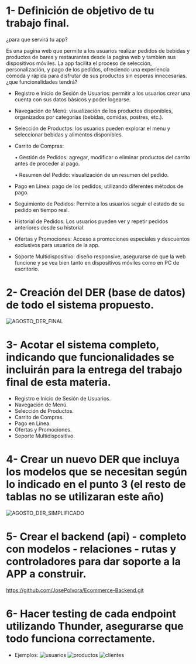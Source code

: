 # 1- Definición de objetivo de tu trabajo final.
¿para que servirá tu app?

Es una pagina web que permite a los usuarios realizar pedidos de bebidas y productos de bares y restaurantes desde la pagina web y tambien sus dispositivos móviles. La app facilita el proceso de selección, personalización, y pago de los pedidos, ofreciendo una experiencia cómoda y rápida para disfrutar de sus productos sin esperas innecesarias.
¿que funcionalidades tendrá?

	
 - Registro e Inicio de Sesión de Usuarios: permitir a los usuarios crear una cuenta con sus datos básicos y poder logearse.
 - Navegación de Menú: visualización de los productos disponibles, organizados por categorías (bebidas, comidas, postres, etc.).
 - Selección de Productos: los usuarios pueden explorar el menu y seleccionar bebidas y alimentos disponibles.
 - Carrito de Compras:

	•	Gestión de Pedidos: agregar, modificar o eliminar productos del carrito antes de proceder al pago.

	•	Resumen del Pedido: visualización de un resumen del pedido.
 - Pago en Línea: pago de los pedidos, utilizando diferentes métodos de pago.
 - Seguimiento de Pedidos: Permite a los usuarios seguir el estado de su pedido en tiempo real.
 - Historial de Pedidos: Los usuarios pueden ver y repetir pedidos anteriores desde su historial.
 - Ofertas y Promociones: Acceso a promociones especiales y descuentos exclusivos para usuarios de la app.
 - Soporte Multidispositivo: diseño responsive, asegurarse de que la web funcione y se vea bien tanto en dispositivos móviles como en PC de escritorio.

# 2- Creación del DER (base de datos) de todo el sistema propuesto.
![AGOSTO_DER_FINAL](https://github.com/user-attachments/assets/6187585c-12a1-459d-acfd-6ced9c89d965)

# 3- Acotar el sistema completo, indicando que funcionalidades se incluirán para la entrega del trabajo final de esta materia.

 - Registro e Inicio de Sesión de Usuarios.
 - Navegación de Menú.
 - Selección de Productos.
 - Carrito de Compras.
 - Pago en Línea.
 - Ofertas y Promociones.
 - Soporte Multidispositivo.

# 4- Crear un nuevo DER que incluya los modelos que se necesitan según lo indicado en el punto 3 (el resto de tablas no se utilizaran este año)
![AGOSTO_DER_SIMPLIFICADO](https://github.com/user-attachments/assets/66b4927c-b96c-415a-8b01-864079615462)

# 5- Crear el backend (api) - completo con modelos - relaciones - rutas y controladores para dar soporte a la APP a construir.
https://github.com/JosePolvora/Ecommerce-Backend.git

# 6- Hacer testing de cada endpoint utilizando Thunder, asegurarse que todo funciona correctamente.
 - Ejemplos:
![usuarios](https://github.com/user-attachments/assets/06d89329-7d50-4df2-8633-86321937b058)
![productos](https://github.com/user-attachments/assets/a22f7bd1-5a3c-4892-97dc-056ca3bc685e)
![clientes](https://github.com/user-attachments/assets/d192cf94-d559-425b-b34d-2789f566ddff)

